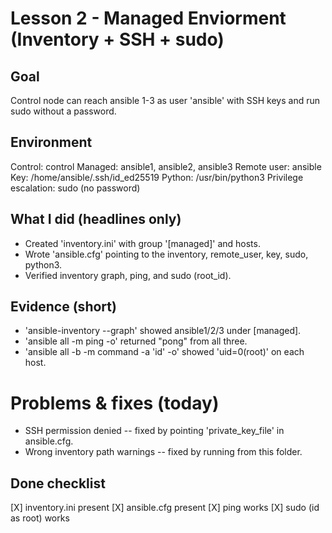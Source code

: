 # Lesson 2 - Managed Enviorment (Inventory + SSH + sudo)

## Goal

Control node can reach ansible 1-3 as user 'ansible' with SSH keys and run sudo without a password.


## Environment

Control: control
Managed: ansible1, ansible2, ansible3
Remote user: ansible
Key: /home/ansible/.ssh/id_ed25519
Python: /usr/bin/python3
Privilege escalation: sudo (no password)

## What I did (headlines only)
- Created 'inventory.ini' with group '[managed]' and hosts.
- Wrote 'ansible.cfg' pointing to the inventory, remote_user, key, sudo, python3.
- Verified inventory graph, ping, and sudo (root_id).

## Evidence (short)
- 'ansible-inventory --graph' showed ansible1/2/3 under [managed].
- 'ansible all -m ping -o' returned "pong" from all three.
- 'ansible all -b -m command -a 'id' -o' showed 'uid=0(root)' on each host.

# Problems & fixes (today)
- SSH permission denied -- fixed by pointing 'private_key_file' in ansible.cfg.
- Wrong inventory path warnings -- fixed by running from this folder. 

## Done checklist
[X] inventory.ini present
[X] ansible.cfg present
[X] ping works 
[X] sudo (id as root) works

 
